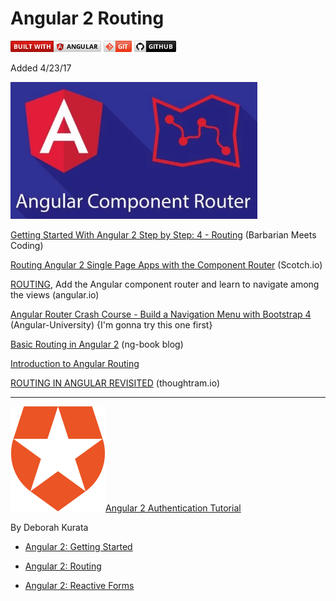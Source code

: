 
# Angular 2 Routing #
![](https://github.com/gokemon/tuts-plus/blob/master/images/builtWith/angular-long.png) ![](https://github.com/gokemon/tuts-plus/blob/master/images/builtWith/git-short.png) ![](https://github.com/gokemon/tuts-plus/blob/master/images/builtWith/github-short.png)

Added 4/23/17

![](https://github.com/gokemon/tuts-plus/blob/master/images/ComponentRouter.png)


[Getting Started With Angular 2 Step by Step: 4 - Routing](https://www.barbarianmeetscoding.com/blog/2016/03/28/getting-started-with-angular-2-step-by-step-4-routing/) (Barbarian Meets Coding)


[Routing Angular 2 Single Page Apps with the Component Router](https://scotch.io/tutorials/routing-angular-2-single-page-apps-with-the-component-router) (Scotch.io)

[ROUTING](https://angular.io/docs/ts/latest/tutorial/toh-pt5.html), Add the Angular component router and learn to navigate among the views (angular.io)

[Angular Router Crash Course - Build a Navigation Menu with Bootstrap 4](http://blog.angular-university.io/angular-2-router-nested-routes-and-nested-auxiliary-routes-build-a-menu-navigation-system/) (Angular-University)  {I'm gonna try this one first}


[Basic Routing in Angular 2](http://blog.ng-book.com/basic-routing-in-angular-2/) (ng-book blog)

[Introduction to Angular Routing](https://coryrylan.com/blog/introduction-to-angular-routing)

[ROUTING IN ANGULAR REVISITED](https://blog.thoughtram.io/angular/2016/06/14/routing-in-angular-2-revisited.html) (thoughtram.io) 

----------

![](https://github.com/gokemon/tuts-plus/blob/master/images/Auth0-badge.png)[Angular 2 Authentication Tutorial](https://auth0.com/blog/angular-2-authentication/)



By Deborah Kurata

- [Angular 2: Getting Started](https://app.pluralsight.com/library/courses/angular-2-getting-started-update/table-of-contents)

- [Angular 2: Routing](https://app.pluralsight.com/library/courses/angular-routing)

- [Angular 2: Reactive Forms](https://app.pluralsight.com/library/courses/angular-2-reactive-forms)



